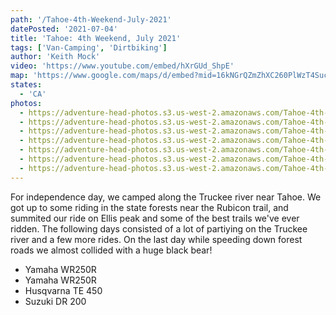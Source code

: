 ```yaml
---
path: '/Tahoe-4th-Weekend-July-2021'
datePosted: '2021-07-04'
title: 'Tahoe: 4th Weekend, July 2021'
tags: ['Van-Camping', 'Dirtbiking']
author: 'Keith Mock'
video: 'https://www.youtube.com/embed/hXrGUd_ShpE'
map: 'https://www.google.com/maps/d/embed?mid=16kNGrQZmZhXC260PlWzT4SucHFHq88jD'
states:
  - 'CA'
photos:
  - https://adventure-head-photos.s3.us-west-2.amazonaws.com/Tahoe-4th-Weekend-July-2021/20210704_175641_Original.jpg
  - https://adventure-head-photos.s3.us-west-2.amazonaws.com/Tahoe-4th-Weekend-July-2021/E7EA2F63-D12E-4EE5-B584-816F9E1F7D90.jpg
  - https://adventure-head-photos.s3.us-west-2.amazonaws.com/Tahoe-4th-Weekend-July-2021/IMG_2227.jpeg
  - https://adventure-head-photos.s3.us-west-2.amazonaws.com/Tahoe-4th-Weekend-July-2021/IMG_2270.jpeg
  - https://adventure-head-photos.s3.us-west-2.amazonaws.com/Tahoe-4th-Weekend-July-2021/IMG_2271.jpeg
  - https://adventure-head-photos.s3.us-west-2.amazonaws.com/Tahoe-4th-Weekend-July-2021/IMG_2310.jpeg
  - https://adventure-head-photos.s3.us-west-2.amazonaws.com/Tahoe-4th-Weekend-July-2021/IMG_2342.jpeg
---
```


For independence day, we camped along the Truckee river near Tahoe. We got up to some riding in the state forests near the Rubicon trail, and summited our ride on Ellis peak and some of the best trails we've ever ridden. The following days consisted of a lot of partiying on the Truckee river and a few more rides. On the last day while speeding down forest roads we almost collided with a huge black bear!

- Yamaha WR250R
- Yamaha WR250R
- Husqvarna TE 450
- Suzuki DR 200
